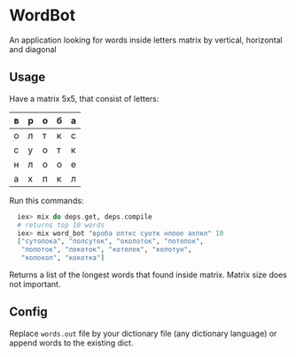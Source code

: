 # WordBot

An application looking for words inside letters matrix by vertical, horizontal 
and diagonal

## Usage

Have a matrix 5x5, that consist of letters:

| в  | р  | о  | б | а  |
|---|---|---|---|---|
| о  | л  | т  | к | с  |
| с  | у  | о  | т | к  |
| н  | л  | о  | о | е  |
| а  | х  | п  | к | л  |

Run this commands:

```elixir
  iex> mix do deps.get, deps.compile
  # returns top 10 words
  iex> mix word_bot "вроба олткс суотк нлоое ахпкл" 10
  ["сутолока", "полсуток", "околоток", "потолок",
   "полоток", "локоток", "котелок", "колотун",
   "колокол", "кокотка"]
```

Returns a list of the longest words that found inside matrix. 
Matrix size does not important.

## Config

Replace `words.out` file by your dictionary file (any dictionary language) 
or append words to the existing dict.
